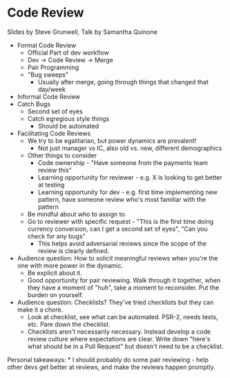 # Code Review

Slides by Steve Grunwell, Talk by Samantha Quinone

* Formal Code Review
    * Official Part of dev workflow
    * Dev -> Code Review -> Merge
    * Pair Programming
    * "Bug sweeps"
        * Usually after merge, going through things that changed that day/week
* Informal Code Review
* Catch Bugs
    * Second set of eyes
    * Catch egregious style things
        * Should be automated
* Facilitating Code Reviews
    * We try to be egalitarian, but power dynamics are prevalent!
        * Not just manager vs IC, also old vs. new, different demographics
    * Other things to consider
        * Code ownership - "Have someone from the payments team review this"
        * Learning opportunity for reviewer - e.g. X is looking to get better at testing
        * Learning opportunity for dev - e.g. first time implementing new pattern, have someone review who's most familiar with the pattern
    * Be mindful about who to assign to
    * Go to reviewer with specific request - "This is the first time doing currency conversion, can I get a second set of eyes", "Can you check for any bugs"
        * This helps avoid adversarial reviews since the scope of the review is clearly defined.
* Audience question: How to solicit meaningful reviews when you're the one with more power in the dynamic.
    * Be explicit about it.
    * Good opportunity for pair reviewing. Walk through it together, when they have a moment of "huh", take a moment to reconsider. Put the burden on yourself.
* Audience question: Checklists? They've tried checklists but they can make it a chore.
    * Look at checklist, see what can be automated. PSR-2, needs tests, etc. Pare down the checklist.
    * Checklists aren't necessarily necessary. Instead develop a code review culture where expectations are clear. Write down "here's what should be in a Pull Request" but doesn't need to be a checklist.
    
    
    
Personal takeaways:
    * I should probably do some pair reviewing - help other devs get better at reviews, and make the reviews happen promptly.